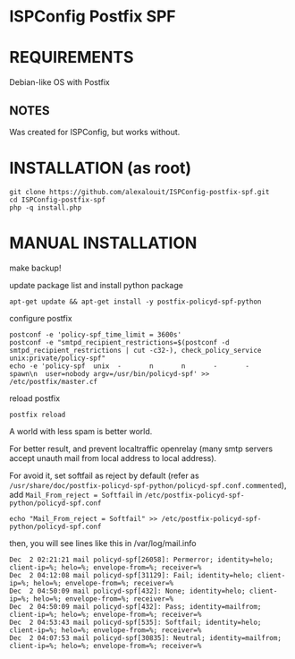 ISPConfig Postfix SPF
=========================


# REQUIREMENTS

Debian-like OS with Postfix


## NOTES


Was created for ISPConfig, but works without.


# INSTALLATION (as root)

```
git clone https://github.com/alexalouit/ISPConfig-postfix-spf.git
cd ISPConfig-postfix-spf
php -q install.php
```

# MANUAL INSTALLATION

make backup!

update package list and install python package
```
apt-get update && apt-get install -y postfix-policyd-spf-python
```

configure postfix
```
postconf -e 'policy-spf_time_limit = 3600s'
postconf -e "smtpd_recipient_restrictions=$(postconf -d smtpd_recipient_restrictions | cut -c32-), check_policy_service unix:private/policy-spf"
echo -e 'policy-spf  unix  -       n       n       -       -       spawn\n  user=nobody argv=/usr/bin/policyd-spf' >> /etc/postfix/master.cf
```

reload postfix
```
postfix reload
```

A world with less spam is better world.

For better result, and prevent localtraffic openrelay (many smtp servers accept unauth mail from local address to local address).

For avoid it, set softfail as reject by default (refer as ```/usr/share/doc/postfix-policyd-spf-python/policyd-spf.conf.commented```), add ```Mail_From_reject = Softfail``` in ```/etc/postfix-policyd-spf-python/policyd-spf.conf```
```
echo "Mail_From_reject = Softfail" >> /etc/postfix-policyd-spf-python/policyd-spf.conf
```

then, you will see lines like this in /var/log/mail.info
```
Dec  2 02:21:21 mail policyd-spf[26058]: Permerror; identity=helo; client-ip=%; helo=%; envelope-from=%; receiver=% 
Dec  2 04:12:08 mail policyd-spf[31129]: Fail; identity=helo; client-ip=%; helo=%; envelope-from=%; receiver=% 
Dec  2 04:50:09 mail policyd-spf[432]: None; identity=helo; client-ip=%; helo=%; envelope-from=%; receiver=% 
Dec  2 04:50:09 mail policyd-spf[432]: Pass; identity=mailfrom; client-ip=%; helo=%; envelope-from=%; receiver=% 
Dec  2 04:53:43 mail policyd-spf[535]: Softfail; identity=helo; client-ip=%; helo=%; envelope-from=%; receiver=% 
Dec  2 04:07:53 mail policyd-spf[30835]: Neutral; identity=mailfrom; client-ip=%; helo=%; envelope-from=%; receiver=%
```
